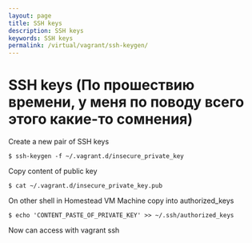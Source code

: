 ```yaml
---
layout: page
title: SSH keys
description: SSH keys
keywords: SSH keys
permalink: /virtual/vagrant/ssh-keygen/
---
```


# SSH keys (По прошествию времени, у меня по поводу всего этого какие-то сомнения)

Create a new pair of SSH keys

    $ ssh-keygen -f ~/.vagrant.d/insecure_private_key

Copy content of public key

    $ cat ~/.vagrant.d/insecure_private_key.pub

On other shell in Homestead VM Machine copy into authorized_keys

    $ echo 'CONTENT_PASTE_OF_PRIVATE_KEY' >> ~/.ssh/authorized_keys

Now can access with vagrant ssh
